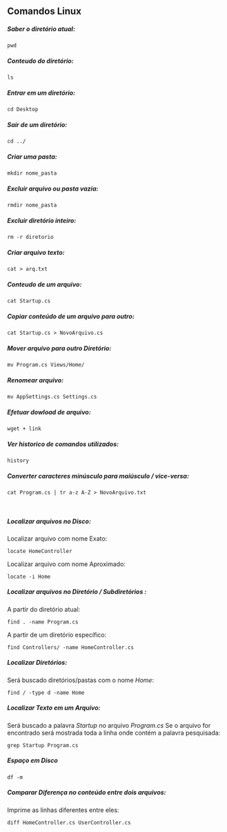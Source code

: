 ## Comandos Linux


##### Saber o diretório atual:
```
pwd
```

##### Conteudo do diretório:
```
ls
```

##### Entrar em um diretório:
```
cd Desktop
```

##### Sair de um diretório:
```
cd ../
```

##### Criar uma pasta:
```
mkdir nome_pasta
```

##### Excluir arquivo ou pasta vazia:
```
rmdir nome_pasta
```

##### Excluir diretório inteiro:
```
rm -r diretorio
```

##### Criar arquivo texto:
```
cat > arq.txt
```

##### Conteudo de um arquivo:
```
cat Startup.cs
```

##### Copiar conteúdo de um arquivo para outro:
```
cat Startup.cs > NovoArquivo.cs
```

##### Mover arquivo para outro Diretório:
```
mv Program.cs Views/Home/
```

##### Renomear arquivo:
```
mv AppSettings.cs Settings.cs
```

##### Efetuar dowload de arquivo:
```
wget + link
```

##### Ver historico de comandos utilizados:
```
history 
```

##### Converter caracteres minúsculo para maiúsculo / vice-versa:
```
cat Program.cs | tr a-z A-Z > NovoArquivo.txt
```

<br>


##### Localizar arquivos no Disco:
Localizar arquivo com nome Exato:
```
locate HomeController
```

Localizar arquivo com nome Aproximado:
```
locate -i Home
```

##### Localizar arquivos no Diretório / Subdiretórios :
A partir do diretório atual:
```
find . -name Program.cs
```

A partir de um diretório específico:
```
find Controllers/ -name HomeController.cs
```

##### Localizar Diretórios:
Será buscado diretórios/pastas com o nome _Home_:
```
find / -type d -name Home
```

##### Localizar Texto em um Arquivo:
Será buscado a palavra _Startup_ no arquivo _Program.cs_
Se o arquivo for encontrado será mostrada toda a linha onde contém a palavra pesquisada:
```
grep Startup Program.cs
```

##### Espaço em Disco
```
df -m
```

##### Comparar Diferença no conteúdo entre dois arquivos:
Imprime as linhas diferentes entre eles:
```
diff HomeController.cs UserController.cs
```









